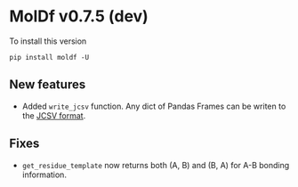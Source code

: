 # MolDf v0.7.5 (dev)

To install this version

```
pip install moldf -U
```

## New features

- Added `write_jcsv` function. Any dict of Pandas Frames can be writen to the [JCSV format](https://github.com/Ruibin-Liu/JCSV).

## Fixes

- `get_residue_template` now returns both (A, B) and (B, A) for A-B bonding information.
